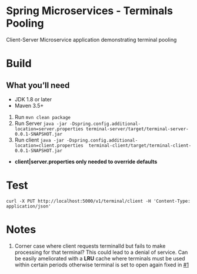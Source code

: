 # Spring Microservices - Terminals Pooling

Client-Server Microservice application demonstrating terminal pooling

# Build
## What you’ll need
* JDK 1.8 or later
* Maven 3.5+

1. Run `mvn clean package`
2. Run Server `java -jar -Dspring.config.additional-location=server.properties terminal-server/target/terminal-server-0.0.1-SNAPSHOT.jar`
3. Run client `java -jar -Dspring.config.additional-location=client.properties 
terminal-client/target/terminal-client-0.0.1-SNAPSHOT.jar`


* **client|server.properties only needed to override defaults**

# Test 
`curl -X PUT http://localhost:5000/v1/terminal/client -H 'Content-Type: application/json'`

# Notes
1. Corner case where client requests terminalId but fails to make processing for that terminal? This could lead to a 
denial of service. Can be easily ameliorated with a __LRU__ cache where terminals must be used within certain periods 
otherwise terminal is set to open again fixed in [#1](https://github.com/IEnoobong/terminal-pooling/pull/1)
